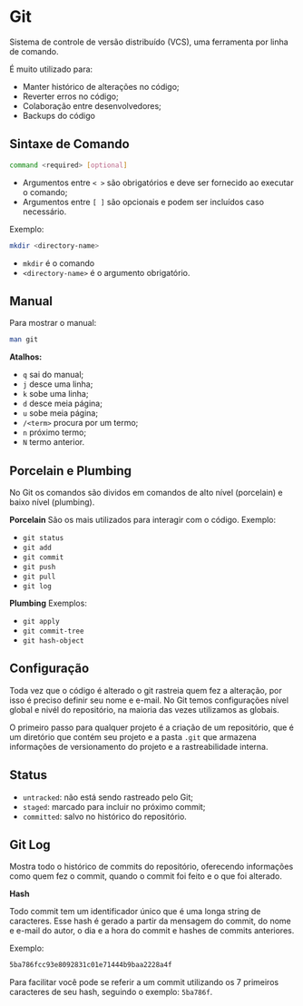 # Git
Sistema de controle de versão distribuído (VCS), uma ferramenta por linha de comando. 

É muito utilizado para:
- Manter histórico de alterações no código;
- Reverter erros no código;
- Colaboração entre desenvolvedores;
- Backups do código

## Sintaxe de Comando

```bash
command <required> [optional]
```
- Argumentos entre `< >` são obrigatórios e deve ser fornecido ao executar o comando;
-  Argumentos entre `[ ]` são opcionais e podem ser incluídos caso necessário.

Exemplo:
```bash
mkdir <directory-name>
```
- `mkdir` é o comando
- `<directory-name>` é o argumento obrigatório.

## Manual
Para mostrar o manual:
```bash
man git
```

**Atalhos:**
- `q` sai do manual;
- `j` desce uma linha;
- `k` sobe uma linha;
- `d` desce meia página;
- `u` sobe meia página;
- `/<term>` procura por um termo;
- `n` próximo termo;
- `N` termo anterior.

## Porcelain e Plumbing
No Git os comandos são dividos em comandos de alto nível (porcelain) e baixo nível (plumbing).

**Porcelain**
São os mais utilizados para interagir com o código.
Exemplo: 
- `git status`
- `git add`
- `git commit`
- `git push`
- `git pull`
- `git log`

**Plumbing**
Exemplos: 
- `git apply`
- `git commit-tree`
- `git hash-object`

## Configuração

Toda vez que o código é alterado o git rastreia quem fez a alteração, por isso é preciso definir seu nome e e-mail. No Git temos configurações nível global e nivél do repositório, na maioria das vezes utilizamos as globais.

O primeiro passo para qualquer projeto é a criação 
de um repositório, que é um diretório que contém seu projeto e a pasta `.git` que armazena informações de versionamento do projeto e a rastreabilidade interna.

## Status
- `untracked`: não está sendo rastreado pelo Git;
- `staged`: marcado para incluir no próximo commit;
- `committed`: salvo no histórico do repositório.

## Git Log
Mostra todo o histórico de commits do repositório, oferecendo informações como quem fez o commit, quando o commit foi feito e o que foi alterado.

**Hash**

Todo commit tem um identificador único que é uma longa string de caracteres. Esse hash é gerado a partir da mensagem do commit, do nome e e-mail do autor, o dia e a hora do commit e hashes de commits anteriores.

Exemplo:
```bash
5ba786fcc93e8092831c01e71444b9baa2228a4f
```

Para facilitar você pode se referir a um commit utilizando os 7 primeiros caracteres de seu hash, seguindo o exemplo: `5ba786f`.
